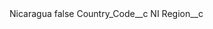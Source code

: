 <?xml version="1.0" encoding="UTF-8"?>
<CustomMetadata xmlns="http://soap.sforce.com/2006/04/metadata" xmlns:xsi="http://www.w3.org/2001/XMLSchema-instance" xmlns:xsd="http://www.w3.org/2001/XMLSchema">
    <label>Nicaragua</label>
    <protected>false</protected>
    <values>
        <field>Country_Code__c</field>
        <value xsi:type="xsd:string">NI</value>
    </values>
    <values>
        <field>Region__c</field>
        <value xsi:nil="true"/>
    </values>
</CustomMetadata>
